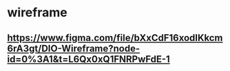 # wireframe

## https://www.figma.com/file/bXxCdF16xodIKkcm6rA3gt/DIO-Wireframe?node-id=0%3A1&t=L6Qx0xQ1FNRPwFdE-1
